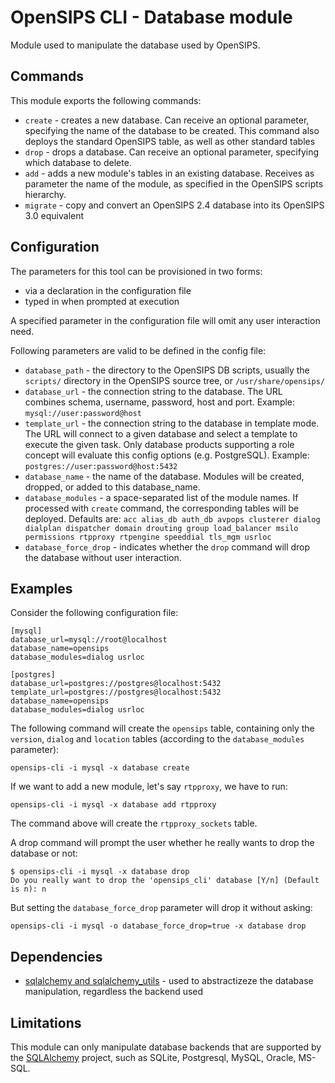 # OpenSIPS CLI - Database module

Module used to manipulate the database used by OpenSIPS.

## Commands

This module exports the following commands:
* `create` - creates a new database. Can receive an optional parameter,
specifying the name of the database to be created. This command also deploys
the standard OpenSIPS table, as well as other standard tables
* `drop` - drops a database. Can receive an optional parameter, specifying
which database to delete.
* `add` - adds a new module's tables in an existing database. Receives as
parameter the name of the module, as specified in the OpenSIPS scripts
hierarchy.
* `migrate` - copy and convert an OpenSIPS 2.4 database into its OpenSIPS
3.0 equivalent

## Configuration

The parameters for this tool can be provisioned in two forms:

*  via a declaration in the configuration file
*  typed in when prompted at execution

A specified parameter in the configuration file will omit any
user interaction need.

Following parameters are valid to be defined in the config file:

* `database_path` - the directory to the OpenSIPS DB scripts, usually the
`scripts/` directory in the OpenSIPS source tree, or `/usr/share/opensips/`
* `database_url` - the connection string to the database.
The URL combines schema, username, password, host and port.
Example: `mysql://user:password@host`
* `template_url` - the connection string to the database in template mode.
The URL will connect to a given database and select a template to execute
the given task. Only database products supporting a role concept will
evaluate this config options (e.g. PostgreSQL).
Example: `postgres://user:password@host:5432`
* `database_name` - the name of the database. Modules will be
created, dropped, or added to this database_name.
* `database_modules` - a space-separated list of the module names.
If processed with `create` command, the corresponding tables will be deployed.
Defaults are: `acc alias_db auth_db avpops clusterer dialog dialplan dispatcher
domain drouting group load_balancer msilo permissions rtpproxy rtpengine
speeddial tls_mgm usrloc`
* `database_force_drop` - indicates whether the `drop` command will drop the
database without user interaction.

## Examples

Consider the following configuration file:

```
[mysql]
database_url=mysql://root@localhost
database_name=opensips
database_modules=dialog usrloc

[postgres]
database_url=postgres://postgres@localhost:5432
template_url=postgres://postgres@localhost:5432
database_name=opensips
database_modules=dialog usrloc
```

The following command will create the `opensips` table, containing only the
`version`, `dialog` and `location` tables (according to the `database_modules`
parameter):

```
opensips-cli -i mysql -x database create
```

If we want to add a new module, let's say `rtpproxy`, we have to run:

```
opensips-cli -i mysql -x database add rtpproxy
```
The command above will create the `rtpproxy_sockets` table.

A drop command will prompt the user whether he really wants to drop the
database or not:

```
$ opensips-cli -i mysql -x database drop
Do you really want to drop the 'opensips_cli' database [Y/n] (Default is n): n
```

But setting the `database_force_drop` parameter will drop it without asking:
```
opensips-cli -i mysql -o database_force_drop=true -x database drop
```

## Dependencies

* [sqlalchemy and sqlalchemy_utils](https://www.sqlalchemy.org/) - used to
abstractizeze the database manipulation, regardless the backend used

## Limitations

This module can only manipulate database backends that are supported by the
[SQLAlchemy](https://www.sqlalchemy.org/) project, such as  SQLite,
Postgresql, MySQL, Oracle, MS-SQL.
